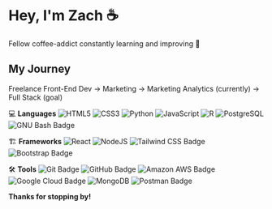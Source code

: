 # Hey, I'm Zach ☕️
Fellow coffee-addict constantly learning and improving 🧠

## My Journey
Freelance Front-End Dev → Marketing → Marketing Analytics (currently) → Full Stack (goal)

💻 **Languages**
![HTML5](https://img.shields.io/badge/HTML5-E34F26?logo=html5&logoColor=fff&style=flat) ![CSS3](https://img.shields.io/badge/CSS3-1572B6?logo=css3&logoColor=fff&style=flat) ![Python](https://img.shields.io/badge/Python-3776AB?logo=python&logoColor=fff&style=flat) ![JavaScript](https://img.shields.io/badge/JavaScript-F7DF1E?logo=javascript&logoColor=000&style=flat) ![R](https://img.shields.io/badge/R-276DC3?logo=r&logoColor=fff&style=flat) ![PostgreSQL](https://img.shields.io/badge/PostgreSQL-4169E1?logo=postgresql&logoColor=fff&style=flat) ![GNU Bash Badge](https://img.shields.io/badge/GNU%20Bash-4EAA25?logo=gnubash&logoColor=fff&style=flat)

🏗️ **Frameworks**
![React](https://img.shields.io/badge/React-61DAFB?logo=react&logoColor=000&style=flat) ![NodeJS](https://img.shields.io/badge/Node.js-393?logo=nodedotjs&logoColor=fff&style=flat) ![Tailwind CSS Badge](https://img.shields.io/badge/Tailwind%20CSS-06B6D4?logo=tailwindcss&logoColor=fff&style=flat) ![Bootstrap Badge](https://img.shields.io/badge/Bootstrap-7952B3?logo=bootstrap&logoColor=fff&style=flat)

🛠️ **Tools**
![Git Badge](https://img.shields.io/badge/Git-F05032?logo=git&logoColor=fff&style=flat) ![GitHub Badge](https://img.shields.io/badge/GitHub-181717?logo=github&logoColor=fff&style=flat) ![Amazon AWS Badge](https://img.shields.io/badge/Amazon%20AWS-232F3E?logo=amazonaws&logoColor=fff&style=flat) ![Google Cloud Badge](https://img.shields.io/badge/Google%20Cloud-4285F4?logo=googlecloud&logoColor=fff&style=flat) ![MongoDB](https://img.shields.io/badge/MongoDB-47A248?logo=mongodb&logoColor=fff&style=flat) ![Postman Badge](https://img.shields.io/badge/Postman-FF6C37?logo=postman&logoColor=fff&style=flat)

**Thanks for stopping by!**